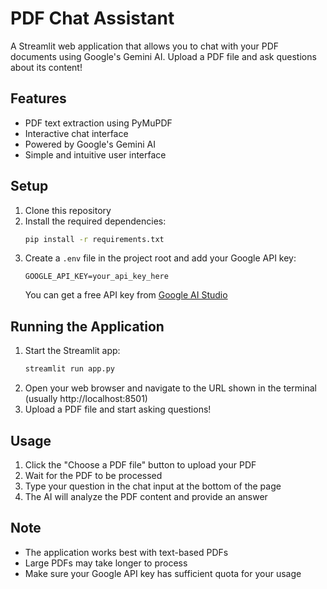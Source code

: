 # PDF Chat Assistant

A Streamlit web application that allows you to chat with your PDF documents using Google's Gemini AI. Upload a PDF file and ask questions about its content!

## Features

- PDF text extraction using PyMuPDF
- Interactive chat interface
- Powered by Google's Gemini AI
- Simple and intuitive user interface

## Setup

1. Clone this repository
2. Install the required dependencies:
   ```bash
   pip install -r requirements.txt
   ```
3. Create a `.env` file in the project root and add your Google API key:
   ```
   GOOGLE_API_KEY=your_api_key_here
   ```
   You can get a free API key from [Google AI Studio](https://makersuite.google.com/app/apikey)

## Running the Application

1. Start the Streamlit app:
   ```bash
   streamlit run app.py
   ```
2. Open your web browser and navigate to the URL shown in the terminal (usually http://localhost:8501)
3. Upload a PDF file and start asking questions!

## Usage

1. Click the "Choose a PDF file" button to upload your PDF
2. Wait for the PDF to be processed
3. Type your question in the chat input at the bottom of the page
4. The AI will analyze the PDF content and provide an answer

## Note

- The application works best with text-based PDFs
- Large PDFs may take longer to process
- Make sure your Google API key has sufficient quota for your usage 